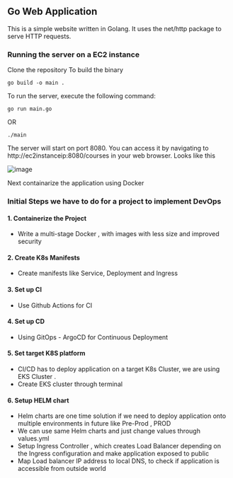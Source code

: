 ## Go Web Application

This is a simple website written in Golang. It uses the net/http package to serve HTTP requests.
### Running the server on a EC2 instance

Clone the repository 
To build the binary 
```
go build -o main .
```
To run the server, execute the following command:
```
go run main.go 
```
OR 
```
./main
```
The server will start on port 8080. You can access it by navigating to http://ec2instanceip:8080/courses in your web browser.
Looks like this

![image](https://github.com/user-attachments/assets/943ed58b-cd3f-4126-ac9c-39431f22b180)

Next containarize the application using Docker


### Initial Steps we have to do for a project to implement DevOps 
#### 1. Containerize the Project  
* Write a multi-stage Docker , with images with less size and improved security
#### 2. Create K8s Manifests
* Create manifests like Service, Deployment and Ingress
#### 3. Set up CI 
* Use Github Actions for CI
#### 4. Set up CD
* Using GitOps - ArgoCD for Continuous Deployment
#### 5. Set target K8S platform
* CI/CD has to deploy application on a target K8s Cluster, we are using EKS Cluster .
* Create EKS cluster through terminal
#### 6. Setup HELM chart
* Helm charts are one time solution if we need to deploy application onto multiple environments in future like Pre-Prod , PROD
* We can use same Helm charts and just change values through values.yml
* Setup Ingress Controller , which creates Load Balancer depending on the Ingress configuration and make application exposed to public
* Map Load balancer IP address to local DNS, to check if application is accessible from outside world


